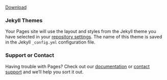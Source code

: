 <script src="util.js"/>

## Welcome to GitHub Pages

You can use the [editor on GitHub](https://github.com/hmason55/sod2-mods/edit/gh-pages/index.md) to maintain and preview the content for your website in Markdown files.

Whenever you commit to this repository, GitHub Pages will run [Jekyll](https://jekyllrb.com/) to rebuild the pages in your site, from the content in your Markdown files.

### Markdown

Markdown is a lightweight and easy-to-use syntax for styling your writing. It includes conventions for

```
Syntax highlighted code block

# Header 1
## Header 2
### Header 3

- Bulleted
- List

1. Numbered
2. List

**Bold** and _Italic_ and `Code` text

[Link](url) and ![Image](src)
```

## Better Pockets
<script>
  getCommitHistory('https://api.github.com/repos/hmason55/sod2-mods/commits?path=README.md');
</script>
[Download](https://github.com/hmason55/sod2-mods/raw/main/BiggerPockets/500-BiggerPockets_P.pak)

### Jekyll Themes

Your Pages site will use the layout and styles from the Jekyll theme you have selected in your [repository settings](https://github.com/hmason55/sod2-mods/settings/pages). The name of this theme is saved in the Jekyll `_config.yml` configuration file.

### Support or Contact

Having trouble with Pages? Check out our [documentation](https://docs.github.com/categories/github-pages-basics/) or [contact support](https://support.github.com/contact) and we’ll help you sort it out.
